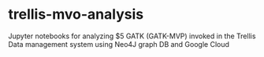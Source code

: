 # trellis-mvo-analysis
Jupyter notebooks for analyzing $5 GATK (GATK-MVP) invoked in the Trellis Data management system using Neo4J graph DB and Google Cloud
